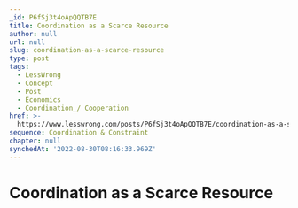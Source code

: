 ```yaml
---
_id: P6fSj3t4oApQQTB7E
title: Coordination as a Scarce Resource
author: null
url: null
slug: coordination-as-a-scarce-resource
type: post
tags:
  - LessWrong
  - Concept
  - Post
  - Economics
  - Coordination_/ Cooperation
href: >-
  https://www.lesswrong.com/posts/P6fSj3t4oApQQTB7E/coordination-as-a-scarce-resource
sequence: Coordination & Constraint
chapter: null
synchedAt: '2022-08-30T08:16:33.969Z'
---
```

# Coordination as a Scarce Resource

